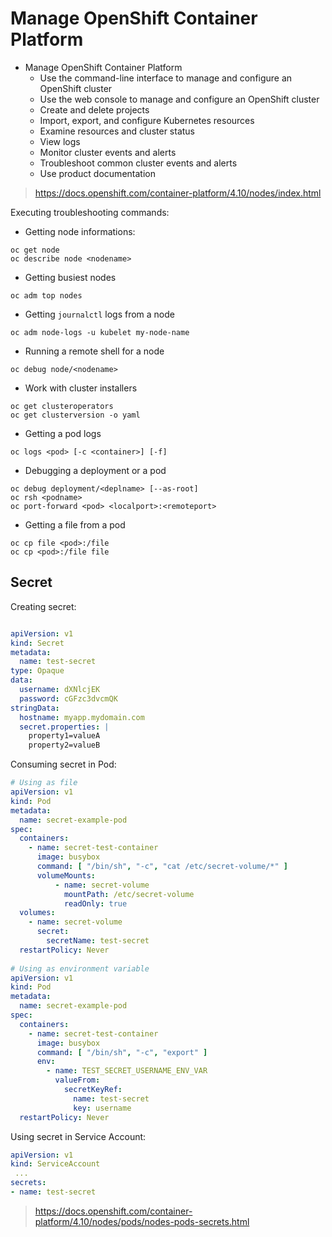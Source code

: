 # Manage OpenShift Container Platform
- Manage OpenShift Container Platform
	- Use the command-line interface to manage and configure an OpenShift cluster
	- Use the web console to manage and configure an OpenShift cluster
	- Create and delete projects
	- Import, export, and configure Kubernetes resources
	- Examine resources and cluster status
	- View logs
	- Monitor cluster events and alerts
	- Troubleshoot common cluster events and alerts
	- Use product documentation

> https://docs.openshift.com/container-platform/4.10/nodes/index.html

Executing troubleshooting commands:

- Getting node informations:
```
oc get node
oc describe node <nodename>
```

- Getting busiest nodes
```
oc adm top nodes
```

- Getting `journalctl` logs from a node
```
oc adm node-logs -u kubelet my-node-name
```

- Running a remote shell for a node
```
oc debug node/<nodename>
```

- Work with cluster installers
```
oc get clusteroperators
oc get clusterversion -o yaml
```

- Getting a pod logs
```
oc logs <pod> [-c <container>] [-f]
```

- Debugging a deployment or a pod
```
oc debug deployment/<deplname> [--as-root]
oc rsh <podname>
oc port-forward <pod> <localport>:<remoteport>
```

- Getting a file from a pod
```
oc cp file <pod>:/file
oc cp <pod>:/file file
```



## Secret
Creating secret:
```yaml

apiVersion: v1
kind: Secret
metadata:
  name: test-secret
type: Opaque 
data: 
  username: dXNlcjEK
  password: cGFzc3dvcmQK
stringData: 
  hostname: myapp.mydomain.com
  secret.properties: |
    property1=valueA
    property2=valueB

```

Consuming secret in Pod:
```yaml
# Using as file
apiVersion: v1
kind: Pod
metadata:
  name: secret-example-pod
spec:
  containers:
    - name: secret-test-container
      image: busybox
      command: [ "/bin/sh", "-c", "cat /etc/secret-volume/*" ]
      volumeMounts: 
          - name: secret-volume
            mountPath: /etc/secret-volume 
            readOnly: true 
  volumes:
    - name: secret-volume
      secret:
        secretName: test-secret 
  restartPolicy: Never
  
# Using as environment variable  
apiVersion: v1
kind: Pod
metadata:
  name: secret-example-pod
spec:
  containers:
    - name: secret-test-container
      image: busybox
      command: [ "/bin/sh", "-c", "export" ]
      env:
        - name: TEST_SECRET_USERNAME_ENV_VAR
          valueFrom:
            secretKeyRef: 
              name: test-secret
              key: username
  restartPolicy: Never

```

Using secret in Service Account:
```yaml
apiVersion: v1
kind: ServiceAccount
 ...
secrets:
- name: test-secret
```
> https://docs.openshift.com/container-platform/4.10/nodes/pods/nodes-pods-secrets.html




